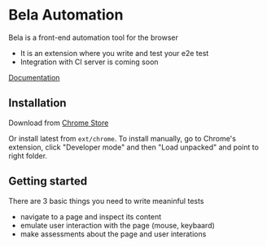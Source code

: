 # Bela Automation

Bela is a front-end automation tool for the browser
- It is an extension where you write and test your e2e test
- Integration with CI server is coming soon

[Documentation](docs#documentation)

## Installation

Download from [Chrome Store](https://chrome.google.com/webstore/detail/bela-automation/dlipdffgmdlelcagomicaolmhonhnblj)

Or install latest from `ext/chrome`. To install manually, go to Chrome's extension, click "Developer mode" and then "Load unpacked" and point to right folder.

## Getting started

There are 3 basic things you need to write meaninful tests
- navigate to a page and inspect its content
- emulate user interaction with the page (mouse, keybaard)
- make assessments about the page and user interations